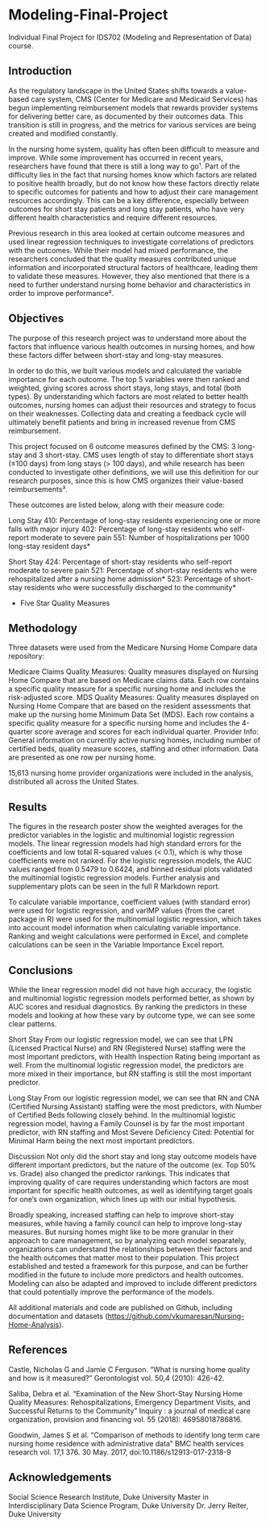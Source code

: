 # Modeling-Final-Project
Individual Final Project for IDS702 (Modeling and Representation of Data) course. 

## Introduction
As the regulatory landscape in the United States shifts towards a value-based care system, CMS (Center for Medicare and Medicaid Services) has begun implementing reimbursement models that rewards provider systems for delivering better care, as documented by their outcomes data. This transition is still in progress, and the metrics for various services are being created and modified constantly. 

In the nursing home system, quality has often been difficult to measure and improve. While some improvement has occurred in recent years, researchers have found that there is still a long way to go¹. Part of the difficulty lies in the fact that nursing homes know which factors are related to positive health broadly, but do not know how these factors directly relate to specific outcomes for patients and how to adjust their care management resources accordingly. This can be a key difference, especially between outcomes for short stay patients and long stay patients, who have very different health characteristics and require different resources. 

Previous research in this area looked at certain outcome measures and used linear regression techniques to investigate correlations of predictors with the outcomes. While their model had mixed performance, the researchers concluded that the quality measures contributed unique information and incorporated structural factors of healthcare, leading them to validate these measures. However, they also mentioned that there is a need to further understand nursing home behavior and characteristics in order to improve performance². 

## Objectives
The purpose of this research project was to understand more about the factors that influence various health outcomes in nursing homes, and how these factors differ between short-stay and long-stay measures.

In order to do this, we built various models and calculated the variable importance for each outcome. The top 5 variables were then ranked and weighted, giving scores across short stays, long stays, and total (both types). By understanding which factors are most related to better health outcomes, nursing homes can adjust their resources and strategy to focus on their weaknesses. Collecting data and creating a feedback cycle will ultimately benefit patients and bring in increased revenue from CMS reimbursement. 

This project focused on 6 outcome measures defined by the CMS: 3 long-stay and 3 short-stay. CMS uses length of stay to differentiate short stays (≤100 days) from long stays (> 100 days), and while research has been conducted to investigate other definitions, we will use this definition for our research purposes, since this is how CMS organizes their value-based reimbursements³.

These outcomes are listed below, along with their measure code:

Long Stay 
410: Percentage of long-stay residents experiencing one or more falls with major injury 
402: Percentage of long-stay residents who self-report moderate to severe pain 
551: Number of hospitalizations per 1000 long-stay resident days*   

Short Stay
424: Percentage of short-stay residents who self-report moderate to severe pain 
521: Percentage of short-stay residents who were rehospitalized after a nursing home admission* 
523: Percentage of short-stay residents who were successfully discharged to the community*

* Five Star Quality Measures

## Methodology

Three datasets were used from the Medicare Nursing Home Compare data repository:

Medicare Claims Quality Measures: Quality measures displayed on Nursing Home Compare that are based on Medicare claims data. Each row contains a specific quality measure for a specific nursing home and includes the risk-adjusted score.
MDS Quality Measures: Quality measures displayed on Nursing Home Compare that are based on the resident assessments that make up the nursing home Minimum Data Set (MDS). Each row contains a specific quality measure for a specific nursing home and includes the 4-quarter score average and scores for each individual quarter.
Provider Info: General information on currently active nursing homes, including number of certified beds, quality measure scores, staffing and other information. Data are presented as one row per nursing home.

15,613 nursing home provider organizations were included in the analysis, distributed all across the United States. 

## Results
The figures in the research poster show the weighted averages for the predictor variables in the logistic and multinomial logistic regression models. The linear regression models had high standard errors for the coefficients and low total R-squared values (< 0.1), which is why those coefficients were not ranked. For the logistic regression models, the AUC values ranged from 0.5479 to 0.6424, and binned residual plots validated the multinomial logistic regression models. Further analysis and supplementary plots can be seen in the full R Markdown report.

To calculate variable importance, coefficient values (with standard error) were used for logistic regression, and varIMP values (from the caret package in R) were used for the multinomial logistic regression, which takes into account model information when calculating variable importance. Ranking and weight calculations were performed in Excel, and complete calculations can be seen in the Variable Importance Excel report.

## Conclusions
While the linear regression model did not have high accuracy, the logistic and multinomial logistic regression models performed better, as shown by AUC scores and residual diagnostics. By ranking the predictors in these models and looking at how these vary by outcome type, we can see some clear patterns.

Short Stay
From our logistic regression model, we can see that LPN (Licensed Practical Nurse) and RN (Registered Nurse) staffing were the most important predictors, with Health Inspection Rating being important as well. From the multinomial logistic regression model, the predictors are more mixed in their importance, but RN staffing is still the most important predictor.

Long Stay
From our logistic regression model, we can see that RN and CNA (Certified Nursing Assistant) staffing were the most predictors, with Number of Certified Beds following closely behind. In the multinomial logistic regression model, having a Family Counsel is by far the most important predictor, with RN staffing and Most Severe Deficiency Cited: Potential for Minimal Harm being the next most important predictors.

Discussion
Not only did the short stay and long stay outcome models have different important predictors, but the nature of the outcome (ex. Top 50% vs. Grade) also changed the predictor rankings. This indicates that improving quality of care requires understanding which factors are most important for specific health outcomes, as well as identifying target goals for one’s own organization, which lines up with our initial hypothesis. 

Broadly speaking, increased staffing can help to improve short-stay measures, while having a family council can help to improve long-stay measures. But nursing homes might like to be more granular in their approach to care management, so by analyzing each model separately, organizations can understand the relationships between their factors and the health outcomes that matter most to their population. This project established and tested a framework for this purpose, and can be further modified in the future to include more predictors and health outcomes. Modeling can also be adapted and improved to include different predictors that could potentially improve the performance of the models.  

All additional materials and code are published on Github, including documentation and datasets (https://github.com/vkumaresan/Nursing-Home-Analysis). 

## References
Castle, Nicholas G and Jamie C Ferguson. “What is nursing home quality and how is it measured?” Gerontologist vol. 50,4 (2010): 426-42. 

Saliba, Debra et al. “Examination of the New Short-Stay Nursing Home Quality Measures: Rehospitalizations, Emergency Department Visits, and Successful Returns to the Community” Inquiry : a journal of medical care organization, provision and financing vol. 55 (2018): 46958018786816. 

Goodwin, James S et al. “Comparison of methods to identify long term care nursing home residence with administrative data” BMC health services research vol. 17,1 376. 30 May. 2017, doi:10.1186/s12913-017-2318-9

## Acknowledgements
Social Science Research Institute, Duke University
Master in Interdisciplinary Data Science Program, Duke University
Dr. Jerry Reiter, Duke University


